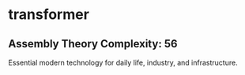 # transformer

## Assembly Theory Complexity: 56
Essential modern technology for daily life, industry, and infrastructure.

